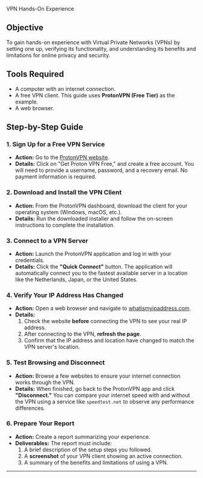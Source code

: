 VPN Hands-On Experience

## Objective
To gain hands-on experience with Virtual Private Networks (VPNs) by setting one up, verifying its functionality, and understanding its benefits and limitations for online privacy and security.

## Tools Required
*   A computer with an internet connection.
*   A free VPN client. This guide uses **ProtonVPN (Free Tier)** as the example.
*   A web browser.

## Step-by-Step Guide

### 1. Sign Up for a Free VPN Service
*   **Action:** Go to the [ProtonVPN website](https://protonvpn.com).
*   **Details:** Click on "Get Proton VPN Free," and create a free account. You will need to provide a username, password, and a recovery email. No payment information is required.

### 2. Download and Install the VPN Client
*   **Action:** From the ProtonVPN dashboard, download the client for your operating system (Windows, macOS, etc.).
*   **Details:** Run the downloaded installer and follow the on-screen instructions to complete the installation.

### 3. Connect to a VPN Server
*   **Action:** Launch the ProtonVPN application and log in with your credentials.
*   **Details:** Click the **"Quick Connect"** button. The application will automatically connect you to the fastest available server in a location like the Netherlands, Japan, or the United States.

### 4. Verify Your IP Address Has Changed
*   **Action:** Open a web browser and navigate to [whatismyipaddress.com](https://whatismyipaddress.com).
*   **Details:**
    1.  Check the website **before** connecting the VPN to see your real IP address.
    2.  After connecting to the VPN, **refresh the page**.
    3.  Confirm that the IP address and location have changed to match the VPN server's location.

### 5. Test Browsing and Disconnect
*   **Action:** Browse a few websites to ensure your internet connection works through the VPN.
*   **Details:** When finished, go back to the ProtonVPN app and click **"Disconnect."** You can compare your internet speed with and without the VPN using a service like `speedtest.net` to observe any performance differences.

### 6. Prepare Your Report
*   **Action:** Create a report summarizing your experience.
*   **Deliverables:** The report must include:
    1.  A brief description of the setup steps you followed.
    2.  A **screenshot** of your VPN client showing an active connection.
    3.  A summary of the benefits and limitations of using a VPN.

---
